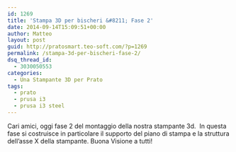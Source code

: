 ```yaml
---
id: 1269
title: 'Stampa 3D per bischeri &#8211; Fase 2'
date: 2014-09-14T15:09:51+00:00
author: Matteo
layout: post
guid: http://pratosmart.teo-soft.com/?p=1269
permalink: /stampa-3d-per-bischeri-fase-2/
dsq_thread_id:
  - 3030050553
categories:
  - Una Stampante 3D per Prato
tags:
  - prato
  - prusa i3
  - prusa i3 steel
---
```

Cari amici, oggi fase 2 del montaggio della nostra stampante 3d.  In questa fase si costruisce in particolare il supporto del piano di stampa e la struttura dell&#8217;asse X della stampante. Buona Visione a tutti!

&nbsp;